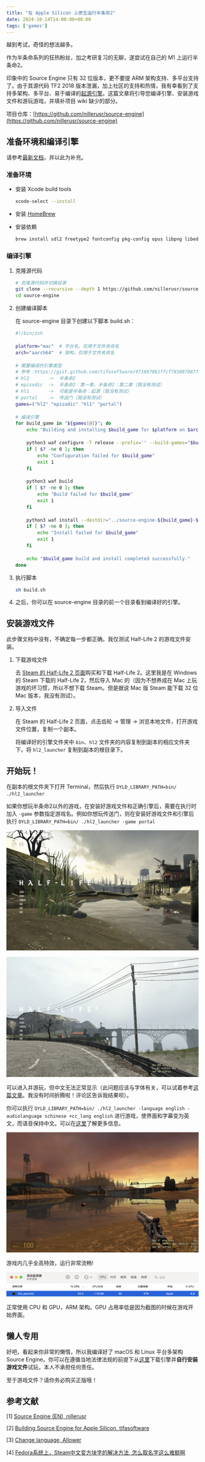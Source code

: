 ```yaml
---
title: "在 Apple Silicon 上原生运行半条命2"
date: 2024-10-14T14:00:00+08:00
tags: ['games']
---
```


越到考试，奇怪的想法越多。

<!--more-->

作为半条命系列的狂热粉丝，加之考研复习的无聊，遂尝试在自己的 M1 上运行半条命2。

印象中的 Source Engine 只有 32 位版本，更不要提 ARM 架构支持、多平台支持了。由于其源代码 TF2 2018 版本泄漏，加上社区的支持和热情，我有幸看到了支持多架构、多平台、易于编译的[起源引擎](https://github.com/nillerusr/source-engine)。这篇文章将引导您编译引擎、安装游戏文件和游玩游戏，并填补项目 wiki 缺少的部分。

项目仓库：[https://github.com/nillerusr/source-engine](https://github.com/nillerusr/source-engine)

## 准备环境和编译引擎

请参考[最新文档](https://github.com/nillerusr/source-engine/wiki/Source-Engine-(EN))，并以此为补充。

### 准备环境

* 安装 Xcode build tools

  ```bash
  xcode-select --install
  ```

* 安装 [HomeBrew](https://brew.sh/)

* 安装依赖

  ```bash
  brew install sdl2 freetype2 fontconfig pkg-config opus libpng libedit
  ```

### 编译引擎

1. 克隆源代码

   ```bash
   # 克隆源代码并切换目录
   git clone --recursive --depth 1 https://github.com/nillerusr/source-engine.git
   cd source-engine
   ```

2. 创建编译脚本

   在 source-engine 目录下创建以下脚本 build.sh：

   ```bash
   #!/bin/zsh
   
   platform="mac"  # 平台名，仅用于文件夹命名
   arch="aarch64"  # 架构，仅用于文件夹命名
   
   # 需要编译的引擎类型
   # 参考：https://gist.github.com/tifasoftware/971697061ffcf783807887795d7406df
   # hl2       ->  半条命2
   # episodic  ->  半条命2：第一章、半条命2：第二章（我没有测试）
   # hl1       ->  可能是半条命：起源（我没有测试）
   # portal    ->  传送门（我没有测试）
   games=("hl2" "episodic" "hl1" "portal")
   
   # 编译引擎
   for build_game in "${games[@]}"; do
       echo "Building and installing $build_game for $platform on $arch..."
   
       python3 waf configure -T release --prefix='' --build-games="$build_game"
       if [ $? -ne 0 ]; then
           echo "Configuration failed for $build_game"
           exit 1
       fi
   
       python3 waf build
       if [ $? -ne 0 ]; then
           echo "Build failed for $build_game"
           exit 1
       fi
   
       python3 waf install --destdir="../source-engine-${build_game}-${platform}-${arch}"
       if [ $? -ne 0 ]; then
           echo "Install failed for $build_game"
           exit 1
       fi
   
       echo "$build_game build and install completed successfully."
   done
   ```

3. 执行脚本

   ```bash
   sh build.sh
   ```

4. 之后，你可以在 source-engine 目录的前一个目录看到编译好的引擎。

## 安装游戏文件

此步骤文档中没有，不确定每一步都正确。我仅测试 Half-Life 2 的游戏文件安装。

1. 下载游戏文件

   去 [Steam 的 Half-Life 2 页面](https://store.steampowered.com/app/220/HalfLife_2/)购买和下载 Half-Life 2。这里我是在 Windows 的 Steam 下载的 Half-Life 2，然后导入 Mac 的（因为不想养成在 Mac 上玩游戏的坏习惯，所以不想下载 Steam。但是据说 Mac 版 Steam 能下载 32 位 Mac 版本，我没有测试）。

2. 导入文件

   在 Steam 的 Half-Life 2 页面，点击齿轮 -> 管理 -> 浏览本地文件，打开游戏文件位置，复制一个副本。

   将编译好的引擎文件夹中 `bin`、`hl2` 文件夹的内容复制到副本的相应文件夹下。将 `hl2_launcher` 复制到副本的根目录下。

## 开始玩！

在副本的根文件夹下打开 Terminal，然后执行 `DYLD_LIBRARY_PATH=bin/ ./hl2_launcher`

如果你想玩半条命2以外的游戏，在安装好游戏文件和正确引擎后，需要在执行时加入 `-game` 参数指定游戏名。例如你想玩传送门，则在安装好游戏文件和引擎后执行 `DYLD_LIBRARY_PATH=bin/ ./hl2_launcher -game portal`

![](tital-1.png)

![](tital-2.png)

可以进入并游玩，但中文无法正常显示（此问题应该与字体有关，可以试着参考[这篇文章](https://b23.tv/4Xm4T3f)。我没有时间折腾啦！评论区告诉我结果呗）。

你可以执行 `DYLD_LIBRARY_PATH=bin/ ./hl2_launcher -language english -audiolanguage schinese +cc_lang english` 进行游戏，使界面和字幕变为英文，而语音保持中文。可以在[这里](https://steamcommunity.com/sharedfiles/filedetails/?id=3089088861)了解更多信息。

![](in-game.png)

游戏内几乎全高特效，运行非常流畅!

![](process.png)

正常使用 CPU 和 GPU，ARM 架构。GPU 占用率低是因为截图的时候在游戏开始界面。

## 懒人专用

好吧，看起来你非常的懒惰，所以我编译好了 macOS 和 Linux 平台多架构 Source Engine。你可以在遵循当地法律法规的前提下从[这里](https://github.com/Metaphorme/build-source-engine/releases)下载引擎并**自行安装游戏文件**试玩，本人不承担任何责任。

至于游戏文件？请你务必购买正版哦！

## 参考文献

[1] [Source Engine (EN), nillerusr](https://github.com/nillerusr/source-engine/wiki/Source-Engine-(EN))

[2] [Building Source Engine for Apple Silicon, tifasoftware](https://gist.github.com/tifasoftware/971697061ffcf783807887795d7406df)

[3] [Change language, Allower](https://steamcommunity.com/sharedfiles/filedetails/?id=3089088861)

[4] [Fedora系统上，Steam中文变方块字的解决方法, 怎么取名字这么难额啊](https://b23.tv/4Xm4T3f)
